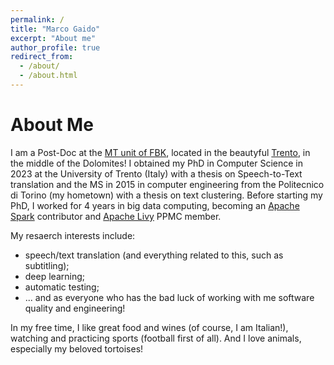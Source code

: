 ```yaml
---
permalink: /
title: "Marco Gaido"
excerpt: "About me"
author_profile: true
redirect_from: 
  - /about/
  - /about.html
---
```


About Me
======
I am a Post-Doc at the [MT unit of FBK](https://mt.fbk.eu), located in the beautyful [Trento](https://www.google.com/search?q=Trento), in the middle of the Dolomites!
I obtained my PhD in Computer Science in 2023 at the University of Trento (Italy) with a thesis on Speech-to-Text translation and the MS in 2015 in computer engineering from the Politecnico di Torino (my hometown) with a thesis on text clustering. Before starting my PhD, I worked for 4 years in big data computing, becoming an [Apache Spark](https://github.com/apache/spark) contributor and [Apache Livy](https://github.com/apache/incubator-livy/) PPMC member.

My resaerch interests include:

 - speech/text translation (and everything related to this, such as subtitling);
 - deep learning;
 - automatic testing;
 - ... and as everyone who has the bad luck of working with me software quality and engineering!



In my free time, I like great food and wines (of course, I am Italian!), watching and practicing sports (football first of all). And I love animals, especially my beloved tortoises!


